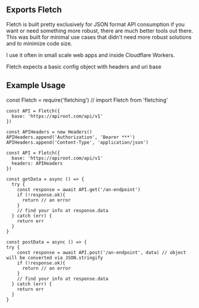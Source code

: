 ## Exports Fletch

Fletch is built pretty exclusively for JSON format API consumption if you want or need something more robust, there are much better tools out there. This was built for minimal use cases that didn't need more robust solutions and to minimize code size.

I use it often in small scale web apps and inside Cloudflare Workers.

Fletch expects a basic config object with headers and uri base


## Example Usage
const Fletch = require('fletching')
// import Fletch from 'fletching'


```
const API = Fletch({
  base: 'https://apiroot.com/api/v1'
})

const APIHeaders = new Headers()
APIHeaders.append('Authorization', 'Bearer ***')
APIHeaders.append('Content-Type', 'application/json')

const API = Fletch({
  base: 'https://apiroot.com/api/v1'
  headers: APIHeaders
})

const getData = async () => {
  try {
    const response = await API.get('/an-endpoint')
    if (!response.ok){
      return // an error
    }
    // find your info at response.data
  } catch (err) {
    return err
  }
}

const postData = async () => {
try {
    const response = await API.post('/an-endpoint', data) // object will be converted via JSON.stringify
    if (!response.ok){
      return // an error
    }
    // find your info at response.data
  } catch (err) {
    return err
  }
}
```
  
